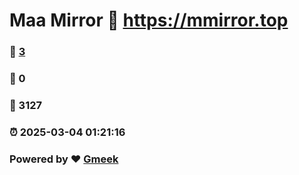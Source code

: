 # Maa Mirror :link: https://mmirror.top 
### :page_facing_up: [3](https://mmirror.top/tag.html) 
### :speech_balloon: 0 
### :hibiscus: 3127 
### :alarm_clock: 2025-03-04 01:21:16 
### Powered by :heart: [Gmeek](https://github.com/Meekdai/Gmeek)
